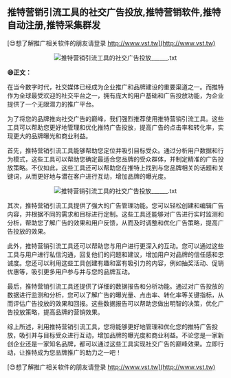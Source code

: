 ## **推特营销引流工具的社交广告投放,推特营销软件,推特自动注册,推特采集群发**

[😍想了解推广相关软件的朋友请登录 http://www.vst.tw](http://www.vst.tw)

 <center><img src="https://vst.tw/MP4/tuiguang/png/2.png" alt="推特营销引流工具的社交广告投放______.txt"></center>

**😄正文：**

在当今数字时代，社交媒体已经成为企业推广和品牌建设的重要渠道之一。而推特作为全球最受欢迎的社交平台之一，拥有庞大的用户基础和广告投放功能，为企业提供了一个无限潜力的推广平台。

为了将您的品牌推向社交广告的巅峰，我们强烈推荐使用推特营销引流工具。这些工具可以帮助您更好地管理和优化推特广告投放，提高广告的点击率和转化率，实现更大的品牌曝光和商业利益。

首先，推特营销引流工具能够帮助您定位并吸引目标受众。通过分析用户数据和行为模式，这些工具可以帮助您确定最适合您品牌的受众群体，并制定精准的广告投放策略。不仅如此，这些工具还可以帮助您在推特上找到与您品牌相关的话题和关键词，从而更好地与潜在客户进行互动，增加品牌的曝光度。

 <center><img src="https://vst.tw/MP4/tuiguang/png/7.png" alt="推特营销引流工具的社交广告投放______.txt"></center>

其次，推特营销引流工具提供了强大的广告管理功能。您可以轻松创建和编辑广告内容，并根据不同的需求和目标进行定制。这些工具还能够对广告进行实时监测和分析，帮助您了解广告的效果和用户反馈，从而及时调整和优化广告策略，提高广告投放的效果。

此外，推特营销引流工具还可以帮助您与用户进行更深入的互动。您可以通过这些工具与用户进行私信沟通，回复他们的问题和建议，增加用户对品牌的信任感和忠诚度。您还可以利用这些工具创建有趣和富有吸引力的内容，例如抽奖活动、促销优惠等，吸引更多用户参与并与您的品牌互动。

最后，推特营销引流工具还提供了详细的数据报告和分析功能。通过对广告投放的数据进行监测和分析，您可以了解广告的曝光量、点击率、转化率等关键指标，从而评估广告投放的效果和回报。这些数据报告可以帮助您做出明智的决策，优化广告投放策略，提高品牌的营销效果。

综上所述，利用推特营销引流工具，您将能够更好地管理和优化您的推特广告投放，吸引并与目标受众进行互动，增加品牌的曝光度和商业利益。不论您是一家新创企业还是一家知名品牌，都可以通过这些工具实现社交广告的巅峰效果。立即行动，让推特成为您品牌推广的助力之一吧！

[😍想了解推广相关软件的朋友请登录 http://www.vst.tw](http://www.vst.tw)



